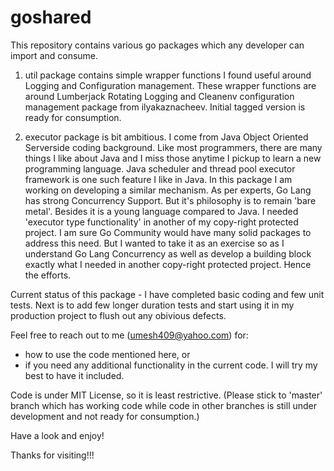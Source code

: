 # goshared

This repository contains various go packages which any developer can import and consume. 

1) util package contains simple wrapper functions I found useful around Logging and Configuration management. These wrapper functions are around Lumberjack Rotating Logging and Cleanenv configuration management package from ilyakaznacheev. Initial tagged version is ready for consumption.

2) executor package is bit ambitious. I come from Java Object Oriented Serverside coding background. Like most programmers, there are many things I like about Java and I miss those anytime I pickup to learn a new programming language. Java scheduler and thread pool executor framework is one such feature I like in Java. In this package I am working on developing a similar mechanism. As per experts, Go Lang has strong Concurrency Support. But it's philosophy is to remain 'bare metal'. Besides it is a young language compared to Java. I needed 'executor type functionality' in another of my copy-right protected project. I am sure Go Community would have many solid packages to address this need. But I wanted to take it as an exercise so as I understand Go Lang Concurrency as well as develop a building block exactly what I needed in another copy-right protected project. Hence the efforts.

Current status of this package - I have completed basic coding and few unit tests. Next is to add few longer duration tests and start using it in my production project to flush out any obivious defects.

Feel free to reach out to me (umesh409@yahoo.com) for:

- how to use the code mentioned here, or
- if you need any additional functionality in the current code. I will try my best to have it included.

Code is under MIT License, so it is least restrictive. (Please stick to 'master' branch which has working code while code in other branches is still under development and not ready for consumption.)

Have a look and enjoy! 

Thanks for visiting!!!

